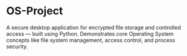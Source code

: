 # OS-Project
A secure desktop application for encrypted file storage and controlled access — built using Python. Demonstrates core Operating System concepts like file system management, access control, and process security.
